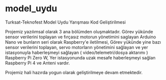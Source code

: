 # model_uydu
Turksat-Teknofest Model Uydu Yarışması Kod Geliştirilmesi


Projemiz yazılımsal olarak 3 ana bölümden oluşmaktadır.
Görev yükünde sensor verilerini toplayan ve fırçasız motorun yönetimini saglayan Arduino Nano ve bunların seri olarak Raspberry'e iletilmesi,
Görev yükünde yine bazı sensor verilerini toplayan, servo motorların yönetimini sağlayan ve yer istasyonuyla haberleşmeyi sağlayan ( video/telemetri/dosya aktarımı ) Raspberry Pi Zero W,
Yer istasyonunda uzak mesafe haberleşmeyi sağlan Raspberry Pi 4 ve Anteni vardır.

Projemiz hali hazırda yogun olarak geliştirilmeye devam etmektedir.
